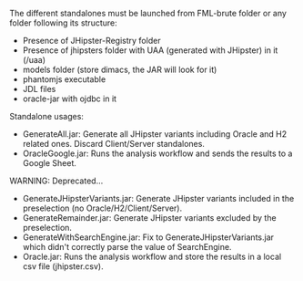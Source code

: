 The different standalones must be launched from FML-brute folder or any folder following its structure:

  - Presence of JHipster-Registry folder
  - Presence of jhipsters folder with UAA (generated with JHipster) in it (/uaa)
  - models folder (store dimacs, the JAR will look for it)
  - phantomjs executable
  - JDL files
  - oracle-jar with ojdbc in it
  
Standalone usages:
  
   - GenerateAll.jar: Generate all JHipster variants including Oracle and H2 related ones. Discard Client/Server standalones.
   - OracleGoogle.jar: Runs the analysis workflow and sends the results to a Google Sheet.
   
  WARNING: Deprecated...
   - GenerateJHipsterVariants.jar: Generate JHipster variants included in the preselection (no Oracle/H2/Client/Server).
   - GenerateRemainder.jar: Generate JHipster variants excluded by the preselection.
   - GenerateWithSearchEngine.jar: Fix to GenerateJHipsterVariants.jar which didn't correctly parse the value of SearchEngine.
   - Oracle.jar: Runs the analysis workflow and store the results in a local csv file (jhipster.csv).
